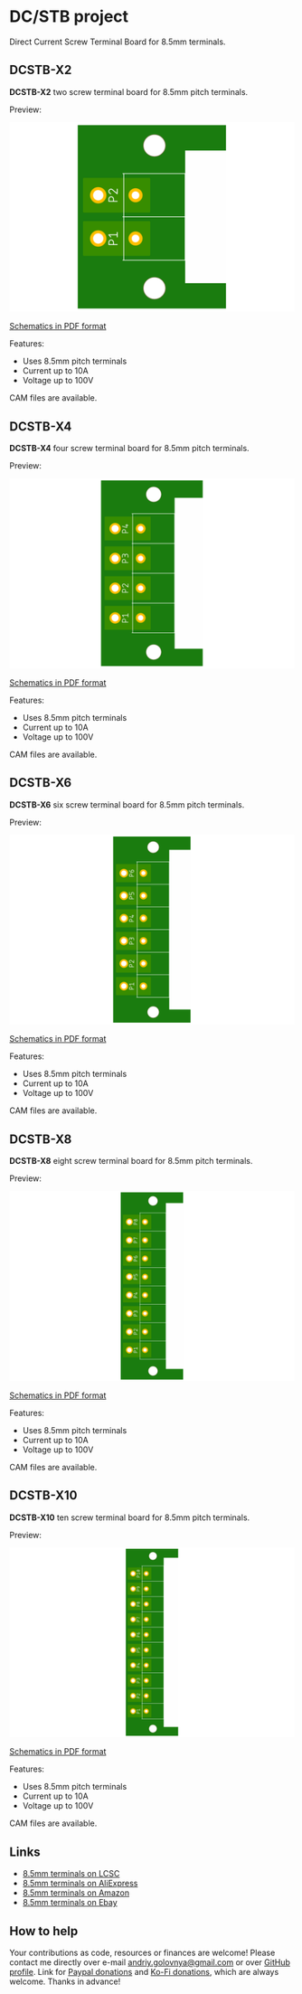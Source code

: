 # DC/STB project

Direct Current Screw Terminal Board for 8.5mm terminals.

## DCSTB-X2

**DCSTB-X2** two screw terminal board for 8.5mm pitch terminals.

Preview:

![DCSTB-X2 preview](img/DCSTB-X2.png)

[Schematics in PDF format](doc/DCSTB-X2.pdf)

Features:

- Uses 8.5mm pitch terminals
- Current up to 10A
- Voltage up to 100V

CAM files are available.

## DCSTB-X4

**DCSTB-X4** four screw terminal board for 8.5mm pitch terminals.

Preview:

![DCSTB-X4 preview](img/DCSTB-X4.png)

[Schematics in PDF format](doc/DCSTB-X4.pdf)

Features:

- Uses 8.5mm pitch terminals
- Current up to 10A
- Voltage up to 100V

CAM files are available.

## DCSTB-X6

**DCSTB-X6** six screw terminal board for 8.5mm pitch terminals.

Preview:

![DCSTB-X6 preview](img/DCSTB-X6.png)

[Schematics in PDF format](doc/DCSTB-X6.pdf)

Features:

- Uses 8.5mm pitch terminals
- Current up to 10A
- Voltage up to 100V

CAM files are available.

## DCSTB-X8

**DCSTB-X8** eight screw terminal board for 8.5mm pitch terminals.

Preview:

![DCSTB-X8 preview](img/DCSTB-X8.png)

[Schematics in PDF format](doc/DCSTB-X8.pdf)

Features:

- Uses 8.5mm pitch terminals
- Current up to 10A
- Voltage up to 100V

CAM files are available.

## DCSTB-X10

**DCSTB-X10** ten screw terminal board for 8.5mm pitch terminals.

Preview:

![DCSTB-X10 preview](img/DCSTB-X10.png)

[Schematics in PDF format](doc/DCSTB-X10.pdf)

Features:

- Uses 8.5mm pitch terminals
- Current up to 10A
- Voltage up to 100V

CAM files are available.

## Links

- [8.5mm terminals on LCSC](https://lcsc.com/products/Barrier-Terminal-Blocks_11073.html)
- [8.5mm terminals on AliExpress](https://www.aliexpress.com/wholesale?SearchText=screw+terminal+8.5mm)
- [8.5mm terminals on Amazon](https://www.amazon.com/s?k=screw+terminal+8.5mm+pitch)
- [8.5mm terminals on Ebay](https://www.ebay.com/sch/i.html?_nkw=screw+terminal+8.5mm)

## How to help

Your contributions as code, resources or finances are welcome!
Please contact me directly over e-mail andriy.golovnya@gmail.com or over [GitHub profile](https://github.com/red-scorp).
Link for [Paypal donations](http://paypal.me/redscorp) and [Ko-Fi donations](http://ko-fi.com/redscorp), which are always welcome.
Thanks in advance!

